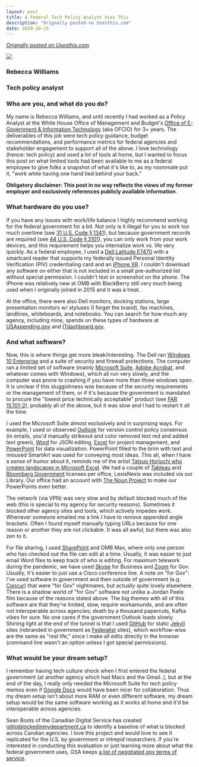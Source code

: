 ```yaml
---
layout: post
title: A Federal Tech Policy Analyst Uses This
description: "Orignally posted on Usesthis.com"
date: 2020-10-15
---
```


_[Orignally posted on Usesthis.com](https://usesthis.com/interviews/rebecca.williams/)_

<img src="https://usesthis.com/images/interviews/rebecca.williams/portrait.jpg">
<h3>Rebecca Williams</h3>
<h3>Tech policy analyst</h3>

<h3>Who are you, and what do you do?</h3>

<p>My name is Rebecca Williams, and until recently I had worked as a Policy Analyst at the White House Office of Management and Budget&#39;s <a href="https://www.whitehouse.gov/omb/management/egov/" title="The IT department of the US federal government.">Office of E-Government &amp; Information Technology</a> (aka OFCIO) for 3+ years. The deliverables of this job were tech policy guidance, budget recommendations, and performance metrics for federal agencies and stakeholder engagement to support all of the above. I love technology (hence: tech policy) and used a lot of tools at home, but I wanted to focus this post on what limited tools had been available to me as a federal employee to give folks a snapshot of what it&#39;s like to, as my roommate put it, &quot;work while having one hand tied behind your back.&quot;</p>

<p><strong>Obligatory disclaimer: This post in no way reflects the views of my former employer and exclusively references publicly available information</strong>.</p>

<h3>What hardware do you use?</h3>

<p>If you have any issues with work/life balance I highly recommend working for the federal government for a bit. Not only is it illegal for you to work too much overtime (see <a href="https://www.law.cornell.edu/uscode/text/31/1341" title="The US code about limits for working overtime in the government.">31 U.S. Code § 1341</a>), but because government records are required (see <a href="https://www.law.cornell.edu/uscode/text/44/3101" title="The US code about record management.">44 U.S. Code § 3101</a>), you can only work from your work devices, and this requirement helps you internalize work vs. life very quickly. As a federal employee, I used a <a href="https://www.dell.com/support/manuals/en-us/latitude-e7470-ultrabook/Late_E7470_OM/Specifications?guid=GUID-5A37743B-091B-4716-9574-F99F29E7BF1C&lang=en-us" title="A 14 inch PC laptop.">Dell Latitude E7470</a> with a smartcard reader that supports my federally issued Personal Identity Verification (PIV) credentialing card and an <a href="https://en.wikipedia.org/wiki/IPhone_XR" title="A 6 inch smartphone.">iPhone XR</a>. I couldn&#39;t download any software on either that is not included in a small pre-authorized list without special permission. I couldn&#39;t text or screenshot on the phone. The iPhone was relatively new at OMB with BlackBerry still very much being used when I originally joined in 2015 and it was a treat.</p>

<p>At the office, there were also Dell monitors, docking stations, large presentation monitors w/ styluses (I forget the brand), fax machines, landlines, whiteboards, and notebooks. You can search for how much any agency, including mine, spends on these types of hardware at <a href="https://www.usaspending.gov/" title="A site showing what he US government spends its money on.">USAspending.gov</a> and <a href="https://itdashboard.gov/" title="A site showing the US government&#39;s IT purchases over time.">ITdashboard.gov</a>.</p>

<h3>And what software?</h3>

<p>Now, this is where things get more bleak/interesting. The Dell ran <a href="https://www.microsoft.com/en-us/microsoft-365/windows/windows-10-enterprise" title="An enterprise version of Windows 10.">Windows 10 Enterprise</a> and a suite of security and firewall protections. The computer ran a limited set of software (mainly <a href="https://en.wikipedia.org/wiki/Office_365" title="A hosted office suite.">Microsoft Suite</a>, <a href="https://acrobat.adobe.com/us/en/acrobat.html" title="Software for creating and editing PDF documents.">Adobe Acrobat</a>, and whatever comes with Windows), which all run very slowly, and the computer was prone to crashing if you have more than three windows open. It is unclear if this sluggishness was because of the security requirements or the management of them, or if it&#39;s because the government is mandated to procure the &quot;lowest price technically acceptable&quot; product (see <a href="https://acquisition.gov/content/15101-2-lowest-price-technically-acceptable-source-selection-process" title="A US federal acquisition law about purchasing the lowest price technology.">FAR 15.101-2</a>), probably all of the above, but it was slow and I had to restart it all the time.</p>

<p>I used the Microsoft Suite almost exclusively and in surprising ways. For example, I used or observed <a href="https://products.office.com/en-us/outlook/email-and-calendar-software-microsoft-outlook" title="An email, calendar and contact software suite.">Outlook</a> for version control policy consensus (in emails, you&#39;d manually strikeout and color removed text red and added text green), <a href="https://products.office.com/en-us/word" title="A document editor.">Word</a> for JSON editing, <a href="https://products.office.com/en-us/excel" title="A spreadsheet application.">Excel</a> for project management, and <a href="https://products.office.com/en-us/powerpoint" title="Presentation software.">PowerPoint</a> for data visualization. PowerPoint filled to the brim with text and misused SmartArt was used for conveying most ideas. This all, when I have a sense of humor about it, reminds me of the artist <a href="https://www.thisiscolossal.com/2017/12/tatsuo-horiuchi-excel-artist/" title="A This Is Colossal article about an artist who creates landscape pictures in Excel.">Tatsuo Horiuchi who creates landscapes in Microsoft Excel</a>. We had a couple of <a href="https://www.tableau.com/" title="A data analytics platform.">Tableau</a> and <a href="https://about.bgov.com/" title="Data analytics software.">Bloomberg Government</a> licenses per office, LexisNexis was included via our Library. Our office had an account with <a href="https://thenounproject.com/" title="A collection of icons representing nouns.">The Noun Project</a> to make our PowerPoints even better.</p>

<p>The network (via VPN) was very slow and by default blocked much of the web (this is special to my agency for security reasons). Sometimes it blocked other agency sites and tools, which actively impedes work. Whenever someone emailed me a link I have to remove appended angle brackets. Often I found myself manually typing URLs because for one reason or another they are not clickable. It was all awful, but there was also zen to it.</p>

<p>For file sharing, I used <a href="https://en.wikipedia.org/wiki/SharePoint" title="A document collaboration platform included with Office.">SharePoint</a> and OMB Max, where only one person who has checked out the file can edit at a time. Usually, it was easier to just email Word files to keep track of who is editing. For maximum telework during the pandemic, we have used <a href="https://www.skype.com/en/" title="Voice and video chat software.">Skype</a> for Business and <a href="https://zoom.us" title="Video conferencing software.">Zoom</a> for Gov. Usually, it&#39;s easier to just use a Cisco conference line. A note on &quot;for Gov&quot;: I&#39;ve used software in government and then outside of government (e.g. <a href="https://www.concur.com/" title="An expenses and invoice management service.">Concur</a>) that were &quot;for Gov&quot; nightmares, but actually quite lovely elsewhere. There is a shadow world of &quot;for Gov&quot; software not unlike a Jordan Peele film because of the reasons stated above. The big themes with all of this software are that they&#39;re limited, slow, require workarounds, and are often not interoperable across agencies; death by a thousand papercuts, Kafka vibes for sure. No one cares if the government Outlook loads slowly. Shining light at the end of the tunnel is that I used <a href="https://github.com/" title="A Git code repository service.">GitHub</a> for static <a href="https://jekyllrb.com/" title="A static site generator.">Jekyll</a> sites (rebranded in government as <a href="https://federalist.18f.gov/" title="A static site generator for the federal government.">Federalist</a> sites), which workflow-wise are the same as &quot;real life,&quot; since I make all edits directly in the browser (command line wasn&#39;t an option unless I got special permissions). </p>

<h3>What would be your dream setup?</h3>

<p>I remember having tech culture shock when I first entered the federal government (at another agency which had Macs and the Gmail..), but at the end of the day, I really only needed the Microsoft Suite for tech policy memos even if <a href="https://en.wikipedia.org/wiki/Google_Docs" title="A web-based office suite.">Google Docs</a> would have been nicer for collaboration. Thus my dream setup isn&#39;t about more RAM or even different software, my dream setup would be the same software working as it works at home and it&#39;d be interoperable across agencies.</p>

<p>Sean Boots of the Canadian Digital Service has created <a href="https://isthisblockedinmydepartment.ca/" title="A tool to see if particular software is blocked in particular Canadian government departments.">isthisblockedinmydepartment.ca</a> to identify a baseline of what is blocked across Candian agencies. I love this project and would love to see it replicated for the U.S. by government or intrepid researchers. If you&#39;re interested in conducting this evaluation or just learning more about what the federal government uses, GSA keeps <a href="https://digital.gov/resources/negotiated-terms-of-service-agreements/" title="A list of tools with terms of services approved for US federal government departments.">a list of negotiated gov terms of service</a>.</p>
 

